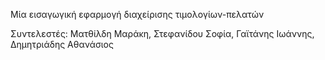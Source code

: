Μία εισαγωγική εφαρμογή διαχείρισης τιμολογίων-πελατών

Συντελεστές: Ματθίλδη Μαράκη, Στεφανίδου Σοφία, Γαϊτάνης Ιωάννης, Δημητριάδης Αθανάσιος
